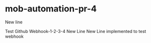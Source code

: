 # mob-automation-pr-4 
New line

Test Github Webhook-1-2-3-4
New Line
New Line implemented to test webhook
